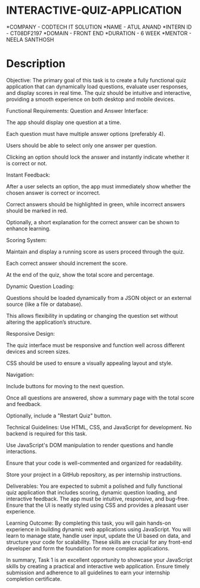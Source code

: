 # INTERACTIVE-QUIZ-APPLICATION
*COMPANY - CODTECH IT SOLUTION
*NAME - ATUL ANAND
*INTERN ID - CT08DF2197
*DOMAIN - FRONT END
*DURATION - 6 WEEK
*MENTOR - NEELA SANTHOSH
# Description
Objective:
The primary goal of this task is to create a fully functional quiz application that can dynamically load questions, evaluate user responses, and display scores in real time. The quiz should be intuitive and interactive, providing a smooth experience on both desktop and mobile devices.

Functional Requirements:
Question and Answer Interface:

The app should display one question at a time.

Each question must have multiple answer options (preferably 4).

Users should be able to select only one answer per question.

Clicking an option should lock the answer and instantly indicate whether it is correct or not.

Instant Feedback:

After a user selects an option, the app must immediately show whether the chosen answer is correct or incorrect.

Correct answers should be highlighted in green, while incorrect answers should be marked in red.

Optionally, a short explanation for the correct answer can be shown to enhance learning.

Scoring System:

Maintain and display a running score as users proceed through the quiz.

Each correct answer should increment the score.

At the end of the quiz, show the total score and percentage.

Dynamic Question Loading:

Questions should be loaded dynamically from a JSON object or an external source (like a file or database).

This allows flexibility in updating or changing the question set without altering the application’s structure.

Responsive Design:

The quiz interface must be responsive and function well across different devices and screen sizes.

CSS should be used to ensure a visually appealing layout and style.

Navigation:

Include buttons for moving to the next question.

Once all questions are answered, show a summary page with the total score and feedback.

Optionally, include a "Restart Quiz" button.

Technical Guidelines:
Use HTML, CSS, and JavaScript for development. No backend is required for this task.

Use JavaScript's DOM manipulation to render questions and handle interactions.

Ensure that your code is well-commented and organized for readability.

Store your project in a GitHub repository, as per internship instructions.

Deliverables:
You are expected to submit a polished and fully functional quiz application that includes scoring, dynamic question loading, and interactive feedback. The app must be intuitive, responsive, and bug-free. Ensure that the UI is neatly styled using CSS and provides a pleasant user experience.

Learning Outcome:
By completing this task, you will gain hands-on experience in building dynamic web applications using JavaScript. You will learn to manage state, handle user input, update the UI based on data, and structure your code for scalability. These skills are crucial for any front-end developer and form the foundation for more complex applications.

In summary, Task 1 is an excellent opportunity to showcase your JavaScript skills by creating a practical and interactive web application. Ensure timely submission and adherence to all guidelines to earn your internship completion certificate.
